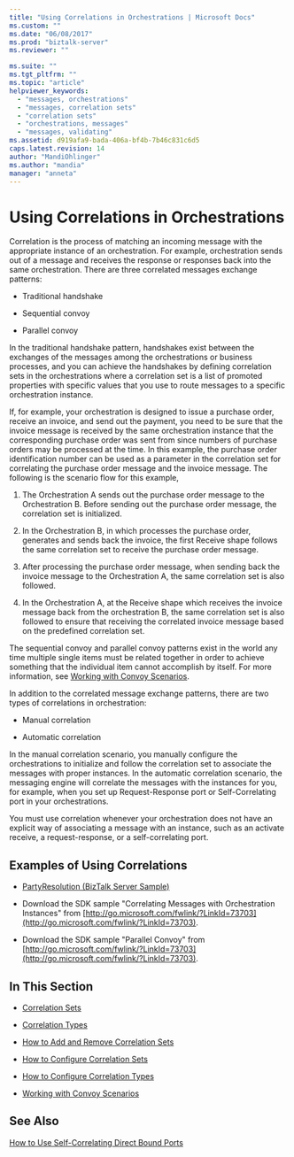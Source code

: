 ```yaml
---
title: "Using Correlations in Orchestrations | Microsoft Docs"
ms.custom: ""
ms.date: "06/08/2017"
ms.prod: "biztalk-server"
ms.reviewer: ""

ms.suite: ""
ms.tgt_pltfrm: ""
ms.topic: "article"
helpviewer_keywords: 
  - "messages, orchestrations"
  - "messages, correlation sets"
  - "correlation sets"
  - "orchestrations, messages"
  - "messages, validating"
ms.assetid: d919afa9-bada-406a-bf4b-7b46c831c6d5
caps.latest.revision: 14
author: "MandiOhlinger"
ms.author: "mandia"
manager: "anneta"
---
```

# Using Correlations in Orchestrations
Correlation is the process of matching an incoming message with the appropriate instance of an orchestration. For example, orchestration sends out of a message and receives the response or responses back into the same orchestration. There are three correlated messages exchange patterns:  
  
-   Traditional handshake  
  
-   Sequential convoy  
  
-   Parallel convoy  
  
 In the traditional handshake pattern, handshakes exist between the exchanges of the messages among the orchestrations or business processes, and you can achieve the handshakes by defining correlation sets in the orchestrations where a correlation set is a list of promoted properties with specific values that you use to route messages to a specific orchestration instance.  
  
 If, for example, your orchestration is designed to issue a purchase order, receive an invoice, and send out the payment, you need to be sure that the invoice message is received by the same orchestration instance that the corresponding purchase order was sent from since numbers of purchase orders may be processed at the time. In this example, the purchase order identification number can be used as a parameter in the correlation set for correlating the purchase order message and the invoice message. The following is the scenario flow for this example,  
  
1.  The Orchestration A sends out the purchase order message to the Orchestration B. Before sending out the purchase order message, the correlation set is initialized.  
  
2.  In the Orchestration B, in which processes the purchase order, generates and sends back the invoice, the first Receive shape follows the same correlation set to receive the purchase order message.  
  
3.  After processing the purchase order message, when sending back the invoice message to the Orchestration A, the same correlation set is also followed.  
  
4.  In the Orchestration A, at the Receive shape which receives the invoice message back from the orchestration B, the same correlation set is also followed to ensure that receiving the correlated invoice message based on the predefined correlation set.  
  
 The sequential convoy and parallel convoy patterns exist in the world any time multiple single items must be related together in order to achieve something that the individual item cannot accomplish by itself. For more information, see [Working with Convoy Scenarios](../core/working-with-convoy-scenarios.md).  
  
 In addition to the correlated message exchange patterns, there are two types of correlations in orchestration:  
  
-   Manual correlation  
  
-   Automatic correlation  
  
 In the manual correlation scenario, you manually configure the orchestrations to initialize and follow the correlation set to associate the messages with proper instances. In the automatic correlation scenario, the messaging engine will correlate the messages with the instances for you, for example, when you set up Request-Response port or Self-Correlating port in your orchestrations.  
  
 You must use correlation whenever your orchestration does not have an explicit way of associating a message with an instance, such as an activate receive, a request-response, or a self-correlating port.  
  
## Examples of Using Correlations  
  
-   [PartyResolution (BizTalk Server Sample)](../core/partyresolution-biztalk-server-sample.md)  
  
-   Download the SDK sample "Correlating Messages with Orchestration Instances" from [http://go.microsoft.com/fwlink/?LinkId=73703](http://go.microsoft.com/fwlink/?LinkId=73703).  
  
-   Download the SDK sample "Parallel Convoy" from [http://go.microsoft.com/fwlink/?LinkId=73703](http://go.microsoft.com/fwlink/?LinkId=73703).  
  
## In This Section  
  
-   [Correlation Sets](../core/correlation-sets.md) 
  
-   [Correlation Types](../core/correlation-types.md) 
  
-   [How to Add and Remove Correlation Sets](../core/how-to-add-and-remove-correlation-sets.md) 
  
-   [How to Configure Correlation Sets](../core/how-to-configure-correlation-sets.md)  
  
-   [How to Configure Correlation Types](../core/how-to-configure-correlation-types.md)  
  
-   [Working with Convoy Scenarios](../core/working-with-convoy-scenarios.md)  
  
## See Also  
 [How to Use Self-Correlating Direct Bound Ports](../core/how-to-use-self-correlating-direct-bound-ports.md)
